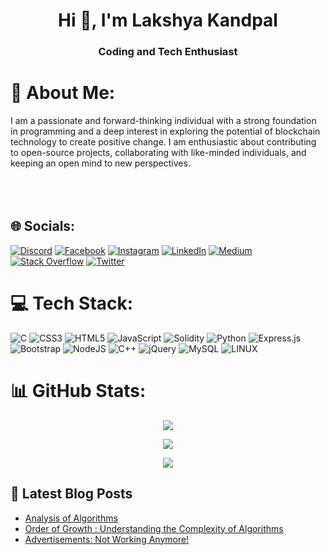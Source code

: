 
<h1 align="center">Hi 👋, I'm Lakshya Kandpal</h1>
<h3 align="center">Coding and Tech Enthusiast</h3>

# 💫 About Me:
I am a passionate and forward-thinking individual with a strong foundation in programming and a deep interest in exploring the potential of blockchain technology to create positive change. I am enthusiastic about contributing to open-source projects, collaborating with like-minded individuals, and keeping an open mind to new perspectives.<br><br><br><br>

## 🌐 Socials:
[![Discord](https://img.shields.io/badge/Discord-%237289DA.svg?logo=discord&logoColor=white)](https://discord.gg/maiLAKSHYAhoon#1982) [![Facebook](https://img.shields.io/badge/Facebook-%231877F2.svg?logo=Facebook&logoColor=white)](https://facebook.com/lakshya.kandpal.50) [![Instagram](https://img.shields.io/badge/Instagram-%23E4405F.svg?logo=Instagram&logoColor=white)](https://instagram.com/lakshhhhhya) [![LinkedIn](https://img.shields.io/badge/LinkedIn-%230077B5.svg?logo=linkedin&logoColor=white)](https://linkedin.com/in/lakshyakandpal) [![Medium](https://img.shields.io/badge/Medium-12100E?logo=medium&logoColor=white)](https://medium.com/@LakshyaKandpal) [![Stack Overflow](https://img.shields.io/badge/-Stackoverflow-FE7A16?logo=stack-overflow&logoColor=white)](https://stackoverflow.com/users/21359166) [![Twitter](https://img.shields.io/badge/Twitter-%231DA1F2.svg?logo=Twitter&logoColor=white)](https://twitter.com/lakshhhhhhya) 

# 💻 Tech Stack:
![C](https://img.shields.io/badge/c-%2300599C.svg?style=for-the-badge&logo=c&logoColor=white) ![CSS3](https://img.shields.io/badge/css3-%231572B6.svg?style=for-the-badge&logo=css3&logoColor=white) ![HTML5](https://img.shields.io/badge/html5-%23E34F26.svg?style=for-the-badge&logo=html5&logoColor=white) ![JavaScript](https://img.shields.io/badge/javascript-%23323330.svg?style=for-the-badge&logo=javascript&logoColor=%23F7DF1E) ![Solidity](https://img.shields.io/badge/Solidity-%23363636.svg?style=for-the-badge&logo=solidity&logoColor=white) ![Python](https://img.shields.io/badge/python-3670A0?style=for-the-badge&logo=python&logoColor=ffdd54) ![Express.js](https://img.shields.io/badge/express.js-%23404d59.svg?style=for-the-badge&logo=express&logoColor=%2361DAFB) ![Bootstrap](https://img.shields.io/badge/bootstrap-%23563D7C.svg?style=for-the-badge&logo=bootstrap&logoColor=white) ![NodeJS](https://img.shields.io/badge/node.js-6DA55F?style=for-the-badge&logo=node.js&logoColor=white) ![C++](https://img.shields.io/badge/c++-%2300599C.svg?style=for-the-badge&logo=c%2B%2B&logoColor=white) ![jQuery](https://img.shields.io/badge/jquery-%230769AD.svg?style=for-the-badge&logo=jquery&logoColor=white) ![MySQL](https://img.shields.io/badge/mysql-%2300f.svg?style=for-the-badge&logo=mysql&logoColor=white) ![LINUX](https://img.shields.io/badge/Linux-FCC624?style=for-the-badge&logo=linux&logoColor=black)
# 📊 GitHub Stats:
<div align="center">

![](https://github-readme-stats.vercel.app/api?username=HiLakshya&theme=dark&hide_border=false&include_all_commits=true&count_private=true)<br/>

![](https://github-readme-streak-stats.herokuapp.com/?user=HiLakshya&theme=dark&hide_border=false)<br/>

![](https://github-readme-stats.vercel.app/api/top-langs/?username=HiLakshya&theme=dark&hide_border=false&include_all_commits=true&count_private=true&layout=compact)
</div>

## 📝 Latest Blog Posts

<!-- BLOG-POST-LIST:START -->
<!-- Insert your latest blog post titles and links here -->
- [Analysis of Algorithms](https://bitwisely.hashnode.dev/analysis-of-algorithms)
- [Order of Growth : Understanding the Complexity of Algorithms](https://bitwisely.hashnode.dev/order-of-growth)
- [Advertisements: Not Working Anymore!](https://medium.com/@LakshyaKandpal/advertisements-not-working-anymore-58bb7e3c7628)
<!-- BLOG-POST-LIST:END -->
